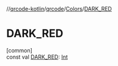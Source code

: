 //[qrcode-kotlin](../../../index.md)/[qrcode](../index.md)/[Colors](index.md)/[DARK_RED](-d-a-r-k_-r-e-d.md)

# DARK_RED

[common]\
const val [DARK_RED](-d-a-r-k_-r-e-d.md): [Int](https://kotlinlang.org/api/latest/jvm/stdlib/kotlin/-int/index.html)
